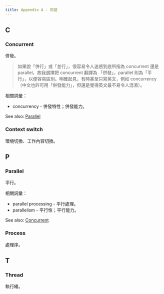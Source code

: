 ```yaml
---
title: Appendix A - 術語
---
```


## C

### Concurrent

併發。

> 如果說「併行」或「並行」，很容易令人迷惑到底所指為 concurrent 還是 parallel，故我選擇把 concurrent 翻譯為 「併發」，parallel 則為「平行」，以便容易區別。明確起見，有時甚至只寫英文，例如 concurrency（中文也許可用「併發能力」，但還是覺得英文最不易令人混淆）。

相關詞彙：

- concurrency - 併發特性；併發能力。

See also: [Parallel](#parallel)

### Context switch

環境切換、工作內容切換。

## P

### Parallel

平行。

相關詞彙：

- parallel processing - 平行處理。
- parallelism - 平行性；平行能力。

See also: [Concurrent](#concurrent)

### Process

處理序。

## T

### Thread

執行緒。
